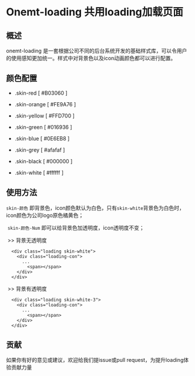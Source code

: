 Onemt-loading 共用loading加载页面
====

## 概述

onemt-loading 是一套根据公司不同的后台系统开发的基础样式库，可以令用户的使用感知更加统一。样式中对背景色以及icon动画颜色都可以进行配置。


## 颜色配置
- .skin-red [ #B03060 ]

- .skin-orange [ #FE9A76 ]

- .skin-yellow [ #FFD700 ]

- .skin-green [ #016936 ]

- .skin-blue [ #0E6EB8 ]

- .skin-grey [ #afafaf ]

- .skin-black [ #000000 ]

- .skin-white [ #ffffff ]

## 使用方法
  `skin-颜色` 即背景色，icon颜色默认为白色，只有`skin-white`背景色为白色时，icon颜色为公司logo原色橘黄色；
  
  `skin-颜色-Num` 即可以给背景色加透明度，icon透明度不变；
  
  >> 背景无透明度
```
  <div class="loading skin-white">
    <div class="loading-con">
      ...
        <span></span>
    </div>
  </div>
```
  >> 背景有透明度
```
  <div class="loading skin-white-3">
    <div class="loading-con">
      ...
        <span></span>
    </div>
  </div>
```
  
## 贡献

如果你有好的意见或建议，欢迎给我们提issue或pull request，为提升loading体验贡献力量
